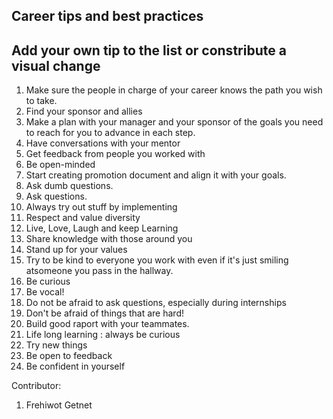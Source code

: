 
## Career tips and best practices

## Add your own tip to the list or constribute a visual change


1. Make sure the people in charge of your career knows the path you wish to take.
1. Find your sponsor and allies
2. Make a plan with your manager and your sponsor of the goals you need to reach for you to advance in each step.
3. Have conversations with your mentor
4. Get feedback from people you worked with
5. Be open-minded
6. Start creating promotion document and align it with your goals.
6. Ask dumb questions.
6. Ask questions.
6. Always try out stuff by implementing
6. Respect and value diversity
7. Live, Love, Laugh and keep Learning
6. Share knowledge with those around you
6. Stand up for your values
6. Try to be kind to everyone you work with even if it's just smiling atsomeone you pass in the hallway.
6. Be curious
6. Be vocal!
6. Do not be afraid to ask questions, especially during internships
6. Don't be afraid of things that are hard!
6. Build good raport with your teammates.
7. Life long learning : always be curious 
6. Try new things
6. Be open to feedback
7. Be confident in yourself 

Contributor:
1. Frehiwot Getnet
